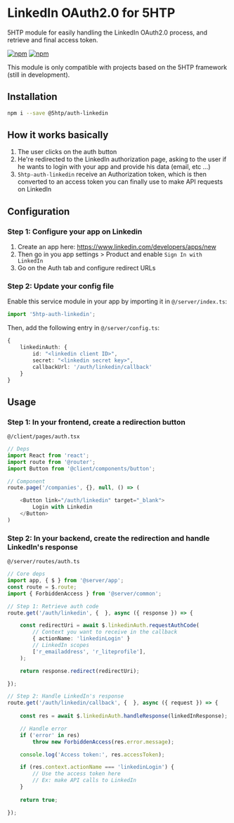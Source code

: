 # LinkedIn OAuth2.0 for 5HTP

5HTP module for easily handling the LinkedIn OAuth2.0 process, and retrieve and final access token.

[![npm](https://img.shields.io/npm/v/5htp-auth-linkedin)](https://www.npmjs.com/package/5htp-auth-linkedin) [![npm](https://img.shields.io/npm/dw/5htp-auth-linkedin)](https://www.npmjs.com/package/5htp-auth-linkedin)

This module is only compatible with projects based on the 5HTP framework (still in development).

## Installation

```bash
npm i --save @5htp/auth-linkedin
```

## How it works basically

1. The user clicks on the auth button
2. He're redirected to the LinkedIn authorization page, asking to the user if he wants to login with your app and provide his data (email, etc ...)
3. `5htp-auth-linkedin` receive an Authorization token, which is then converted to an access token you can finally use to make API requests on LinkedIn

## Configuration

### Step 1: Configure your app on Linkedin

1. Create an app here: https://www.linkedin.com/developers/apps/new
2. Then go in you app settings > Product and enable `Sign In with LinkedIn`
3. Go on the Auth tab and configure redirect URLs

### Step 2: Update your config file

Enable this service module in your app by importing it in `@/server/index.ts`:

```typescript
import '5htp-auth-linkedin';
```

Then, add the following entry in `@/server/config.ts`:

```typescript
{
    linkedinAuth: {
        id: "<linkedin client ID>",
        secret: "<linkedin secret key>",
        callbackUrl: '/auth/linkedin/callback'
    }
}
```

## Usage

### Step 1: In your frontend, create a redirection button

`@/client/pages/auth.tsx`

```typescript
// Deps
import React from 'react';
import route from '@router';
import Button from '@client/components/button';

// Component
route.page('/companies', {}, null, () => (

    <Button link="/auth/linkedin" target="_blank">
        Login with Linkedin
    </Button>
)
```

### Step 2: In your backend, create the redirection and handle LinkedIn's response

`@/server/routes/auth.ts`

```typescript
// Core deps
import app, { $ } from '@server/app';
const route = $.route;
import { ForbiddenAccess } from '@server/common';

// Step 1: Retrieve auth code
route.get('/auth/linkedin', {  }, async ({ response }) => {

    const redirectUri = await $.linkedinAuth.requestAuthCode(
        // Context you want to receive in the callback
        { actionName: 'linkedinLogin' }
        // LinkedIn scopes
        ['r_emailaddress', 'r_liteprofile'],
    );

    return response.redirect(redirectUri);

});

// Step 2: Handle LinkedIn's response
route.get('/auth/linkedin/callback', {  }, async ({ request }) => {
    
    const res = await $.linkedinAuth.handleResponse(linkedInResponse);

    // Handle error
    if ('error' in res)
        throw new ForbiddenAccess(res.error.message);

    console.log('Access token:', res.accessToken);

    if (res.context.actionName === 'linkedinLogin') {
        // Use the access token here
        // Ex: make API calls to LinkedIn
    }
    
    return true;

});